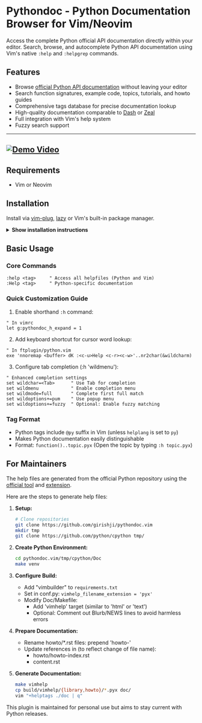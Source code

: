 # Pythondoc - Python Documentation Browser for Vim/Neovim

Access the complete Python official API documentation directly within your editor. Search, browse, and autocomplete Python API documentation using Vim's native `:help` and `:helpgrep` commands.

## Features

- Browse [official Python API documentation](https://docs.python.org/3/) without leaving your editor
- Search function signatures, example code, topics, tutorials, and howto guides
- Comprehensive tags database for precise documentation lookup
- High-quality documentation comparable to [Dash](https://kapeli.com/dash) or [Zeal](https://zealdocs.org/)
- Full integration with Vim's help system
- Fuzzy search support

------
[![Demo Video](https://asciinema.org/a/vRjU8x5KjkES4RX5BLJixqcQj.svg)](https://asciinema.org/a/vRjU8x5KjkES4RX5BLJixqcQj)
------

## Requirements

- Vim or Neovim

## Installation

Install via [vim-plug](https://github.com/junegunn/vim-plug), [lazy](https://github.com/folke/lazy.nvim) or Vim's built-in package manager.

<details>
<summary><b>Show installation instructions</b></summary>

### Using vim-plug

Add to your `.vimrc`:

```vim
call plug#begin()
Plug 'girishji/pythondoc.vim'
call plug#end()
```

### Using Neovim's [Lazy](https://github.com/folke/lazy.nvim)

Add to your Lua config:

```lua
require("lazy").setup({
  { "girishji/pythondoc.vim", opts = {} },
})
```

### Using Vim's built-in package manager

#### Linux

```bash
git clone https://github.com/girishji/pythondoc.vim.git $HOME/.vim/pack/downloads/opt/pythondoc.vim
```

Then add this line to your _vimrc_ file:

```vim
packadd vimsuggest
```

#### Windows

```bash
git clone https://github.com/girishji/pythondoc.vim.git %USERPROFILE%\vimfiles\pack\downloads\opt\pythondoc.vim
```

Then add this line to your _vimrc_ file:

```vim
packadd vimsuggest
```

</details>

## Basic Usage

### Core Commands

```vim
:help <tag>     " Access all helpfiles (Python and Vim)
:Help <tag>     " Python-specific documentation
```

### Quick Customization Guide

1. Enable shorthand `:h` command:

```vim
" In vimrc
let g:pythondoc_h_expand = 1
```

2. Add keyboard shortcut for cursor word lookup:

```vim
" In ftplugin/python.vim
exe 'nnoremap <buffer> dK :<c-u>Help <c-r><c-w>'..nr2char(&wildcharm)
```

3. Configure tab completion (:h 'wildmenu'):

```vim
" Enhanced completion settings
set wildchar=<Tab>      " Use Tab for completion
set wildmenu            " Enable completion menu
set wildmode=full       " Complete first full match
set wildoptions+=pum    " Use popup menu
set wildoptions+=fuzzy  " Optional: Enable fuzzy matching
```

### Tag Format
- Python tags include `@py` suffix in Vim (unless `helplang` is set to `py`)
- Makes Python documentation easily distinguishable
- Format: `function()..topic.pyx` (Open the topic by typing `:h topic.pyx`)

## For Maintainers

The help files are generated from the official Python repository using the [official tool](https://www.sphinx-doc.org/en/master/)  and [extension](https://github.com/girishji/vimbuilder).

Here are the steps to generate help files:

1. **Setup:**
   ```bash
   # Clone repositories
   git clone https://github.com/girishji/pythondoc.vim
   mkdir tmp
   git clone https://github.com/python/cpython tmp/
   ```

2. **Create Python Environment:**
   ```bash
   cd pythondoc.vim/tmp/cpython/Doc
   make venv
   ```

3. **Configure Build:**
   - Add "vimbuilder" to `requirements.txt`
   - Set in conf.py: `vimhelp_filename_extension = 'pyx'`
   - Modify Doc/Makefile:
     - Add 'vimhelp' target (similar to 'html' or 'text')
     - Optional: Comment out Blurb/NEWS lines to avoid harmless errors

4. **Prepare Documentation:**
   - Rename howto/*.rst files: prepend 'howto-'
   - Update references in (to reflect change of file name):
     - howto/howto-index.rst
     - content.rst

5. **Generate Documentation:**
   ```bash
   make vimhelp
   cp build/vimhelp/{library,howto}/*.pyx doc/
   vim "+helptags ./doc | q"
   ```

This plugin is maintained for personal use but aims to stay current with Python releases.

